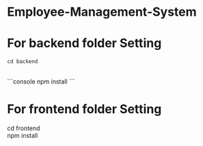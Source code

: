 # Employee-Management-System


# For backend folder Setting
```console
cd backend
```
<br />
```console
npm install
```

# For frontend folder Setting
cd frontend<br />
npm install

